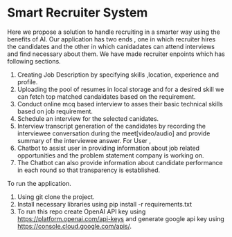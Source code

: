 # Smart Recruiter System
Here we propose a solution to handle recruiting in a smarter way using the benefits of AI.
Our application has two ends , one in which recruiter hires the candidates and the other in which canidadates can attend interviews and find necessary about them.
We have made recruiter enpoints which has following sections.
   1. Creating Job Description by specifying skills ,location, experience and profile.
   2. Uploading the pool of resumes in local storage and for a desired skill we can fetch top matched candaidates based on the requirement.
   3. Conduct online mcq based interview to asses their basic technical skills based on job requirement.
   4. Schedule an interview for the selected canidates.
   5. Interview transcript generation of the candidates by recording the interviewee conversation during the meet[video/audio] and provide summary of the interviewee answer.
For User ,
   1. Chatbot to assist user in providing information about job related opportunities and the problem statement company is working on.
   2. The Chatbot can also provide information about candidate performance in each round so that transparency is established.

To run the application.
   1. Using git clone the project.
   2. Install necessary libraries using pip install -r requirements.txt
   3. To run this repo create OpenAI API key using https://platform.openai.com/api-keys and generate google api key using https://console.cloud.google.com/apis/.
   
